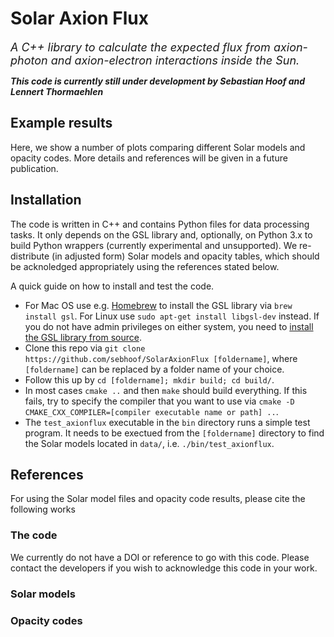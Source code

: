 # Solar Axion Flux

<em><font size="4">A C++ library to calculate the expected flux from axion-photon and axion-electron interactions inside the Sun.</font></em>

_**This code is currently still under development by Sebastian Hoof and Lennert Thormaehlen**_

## Example results

Here, we show a number of plots comparing different Solar models and opacity codes. More details and references will be given in a future publication.

## Installation

The code is written in C++ and contains Python files for data processing tasks. It only depends on the GSL library and, optionally, on Python 3.x to build Python wrappers (currently experimental and unsupported). We re-distribute (in adjusted form) Solar models and opacity tables, which should be acknoledged appropriately using the references stated below.

A quick guide on how to install and test the code.
* For Mac OS use e.g. [Homebrew](https://brew.sh) to install the GSL library via `brew install gsl`. For Linux use `sudo apt-get install libgsl-dev` instead. If you do not have admin privileges on either system, you need to [install the GSL library from source](https://www.gnu.org/software/gsl/).
* Clone this repo via `git clone https://github.com/sebhoof/SolarAxionFlux [foldername]`, where `[foldername]` can be replaced by a folder name of your choice.
* Follow this up by `cd [foldername]; mkdir build; cd build/`.
* In most cases `cmake ..` and then `make` should build everything. If this fails, try to specify the compiler that you want to use via `cmake -D CMAKE_CXX_COMPILER=[compiler executable name or path] ..`.
* The `test_axionflux` executable in the `bin` directory runs a simple test program. It needs to be exectued from the `[foldername]` directory to find the Solar models located in `data/`, i.e. `./bin/test_axionflux`.

## References

For using the Solar model files and opacity code results, please cite the following works

### The code

We currently do not have a DOI or reference to go with this code. Please contact the developers if you wish to acknowledge this code in your work.

### Solar models

### Opacity codes
